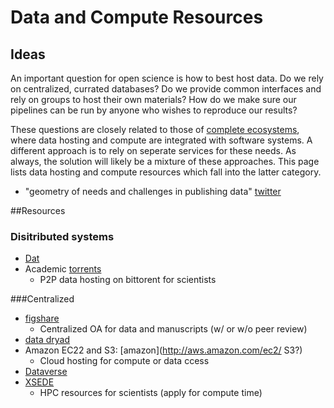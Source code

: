 Data and Compute Resources
==========================

## Ideas

An important question for open science is how to best host data. Do we rely on centralized, currated databases? Do we provide common interfaces and rely on groups to host their own materials? How do we make sure our pipelines can be run by anyone who wishes to reproduce our results?

These questions are closely related to those of [complete ecosystems](ecosystems), where data hosting and compute are integrated with software systems. A different approach is to rely on seperate services for these needs. As always, the solution will likely be a mixture of these approaches. This page lists data hosting and compute resources which fall into the latter category.

* "geometry of needs and challenges in publishing data" [twitter](https://twitter.com/billdoesphysics/status/488447056759894016)

##Resources

### Disitributed systems

* [Dat](http://dat-data.com)
* Academic [torrents](http://academictorrents.com/about.php)
    * P2P data hosting on bittorent for scientists


###Centralized

* [figshare](http://figshare.com)
    * Centralized OA for data and manuscripts (w/ or w/o peer review)
* [data dryad](http://datadryad.org)
* Amazon EC22 and S3: [amazon](http://aws.amazon.com/ec2/ S3?)
    * Cloud hosting for compute or data ccess
* [Dataverse](http://thedata.org/)
* [XSEDE](https://www.xsede.org/)
    * HPC resources for scientists (apply for compute time)


